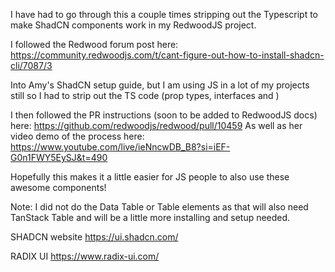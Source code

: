 I have had to go through this a couple times stripping out the Typescript to make ShadCN components work in my RedwoodJS project.

I followed the Redwood forum post here:
https://community.redwoodjs.com/t/cant-figure-out-how-to-install-shadcn-cli/7087/3

Into Amy's ShadCN setup guide, but I am using JS in a lot of my projects still so I had to strip out the TS code (prop types, interfaces and <types>)

I then followed the PR instructions (soon to be added to RedwoodJS docs) here:
https://github.com/redwoodjs/redwood/pull/10459
As well as her video demo of the process here:
https://www.youtube.com/live/ieNncwDB_B8?si=iEF-G0n1FWY5EySJ&t=490

Hopefully this makes it a little easier for JS people to also use these awesome components!

Note: I did not do the Data Table or Table elements as that will also need TanStack Table and will be a little more installing and setup needed.

SHADCN website
https://ui.shadcn.com/

RADIX UI
https://www.radix-ui.com/
